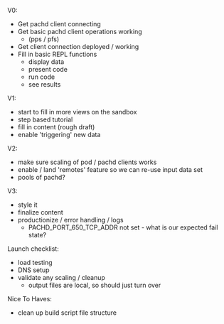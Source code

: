 V0:

- Get pachd client connecting
- Get basic pachd client operations working
  - (pps / pfs)
- Get client connection deployed / working
- Fill in basic REPL functions
  - display data
  - present code
  - run code
  - see results

V1:

- start to fill in more views on the sandbox
- step based tutorial
- fill in content (rough draft)
- enable 'triggering' new data

V2:

- make sure scaling of pod / pachd clients works
- enable / land 'remotes' feature so we can re-use input data set
- pools of pachd?

V3:

- style it
- finalize content
- productionize / error handling / logs
  - PACHD_PORT_650_TCP_ADDR not set - what is our expected fail state?


Launch checklist:

- load testing
- DNS setup
- validate any scaling / cleanup
  - output files are local, so should just turn over

Nice To Haves:

- clean up build script file structure